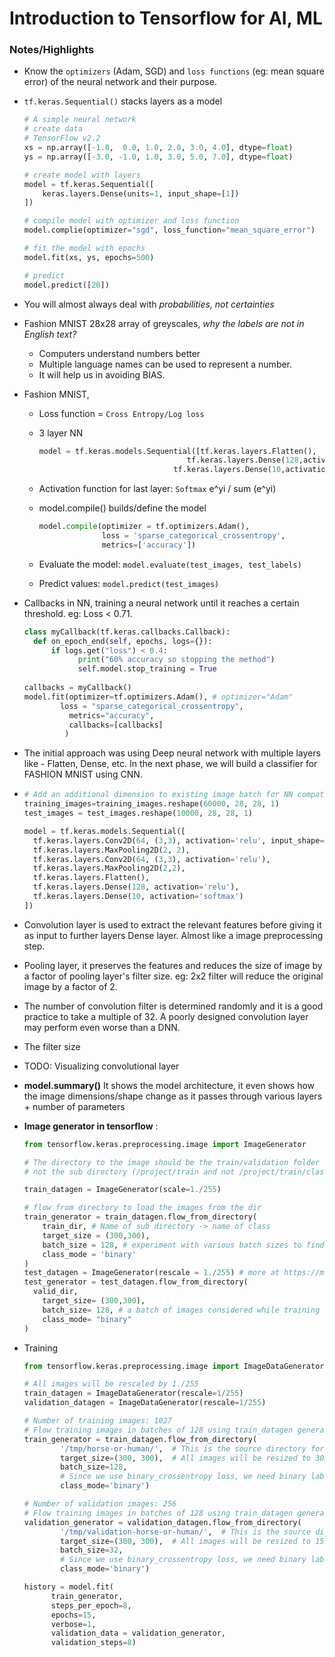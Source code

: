 # Introduction to Tensorflow for AI, ML



### Notes/Highlights

- Know the `optimizers` (Adam, SGD) and `loss functions` (eg: mean square error) of the neural network and their purpose. 

- `tf.keras.Sequential()` stacks layers as a model

  ```python
  # A simple neural network
  # create data
  # TensorFlow v2.2
  xs = np.array([-1.0,  0.0, 1.0, 2.0, 3.0, 4.0], dtype=float)
  ys = np.array([-3.0, -1.0, 1.0, 3.0, 5.0, 7.0], dtype=float)
  
  # create model with layers
  model = tf.keras.Sequential([
      keras.layers.Dense(units=1, input_shape=[1])
  ])
  
  # compile model with optimizer and loss function
  model.complie(optimizer="sgd", loss_function="mean_square_error")
  
  # fit the model with epochs
  model.fit(xs, ys, epochs=500)
  
  # predict
  model.predict([20])
  ```

- You will almost always deal with *probabilities, not certainties*

- Fashion MNIST 28x28 array of greyscales, *why the labels are not in English text?*

  - Computers understand numbers better
  - Multiple language names can be used to represent a number.
  - It will help us in avoiding BIAS.

- Fashion MNIST,

  - Loss function = `Cross Entropy/Log loss`

  - 3 layer NN 

    ```python
    model = tf.keras.models.Sequential([tf.keras.layers.Flatten(), 
                                     tf.keras.layers.Dense(128,activation=tf.nn.relu), 
                                  tf.keras.layers.Dense(10,activation=tf.nn.softmax)])
    ```

  - Activation function for last layer: `Softmax` e^yi / sum (e^yi)

  - model.compile() builds/define the model

    ```python
    model.compile(optimizer = tf.optimizers.Adam(),
                  loss = 'sparse_categorical_crossentropy',
                  metrics=['accuracy'])
    ```

  - Evaluate the model: `model.evaluate(test_images, test_labels)`

  - Predict values: `model.predict(test_images)`

- Callbacks in NN, training a neural network until it reaches a certain threshold. eg: Loss < 0.71.

  ```python
  class myCallback(tf.keras.callbacks.Callback):
  	def on_epoch_end(self, epochs, logs={}):
  		if logs.get("loss") < 0.4:
              print("60% accuracy so stopping the method")
              self.model.stop_training = True
   
  callbacks = myCallback()
  model.fit(optimizer=tf.optimizers.Adam(), # optimizer="Adam"
  		  loss = "sparse_categorical_crossentropy",
            metrics="accuracy",
            callbacks=[callbacks]
           )
  ```

- The initial approach was using Deep neural network with multiple layers like - Flatten, Dense, etc. In the next phase, we will build a classifier for FASHION MNIST using CNN.

- ```python
  # Add an additional dimension to existing image batch for NN compatability.
  training_images=training_images.reshape(60000, 28, 28, 1)
  test_images = test_images.reshape(10000, 28, 28, 1)
  
  model = tf.keras.models.Sequential([
    tf.keras.layers.Conv2D(64, (3,3), activation='relu', input_shape=(28, 28, 1)),
    tf.keras.layers.MaxPooling2D(2, 2),
    tf.keras.layers.Conv2D(64, (3,3), activation='relu'),
    tf.keras.layers.MaxPooling2D(2,2),
    tf.keras.layers.Flatten(),
    tf.keras.layers.Dense(128, activation='relu'),
    tf.keras.layers.Dense(10, activation='softmax')
  ])
  ```
  
- Convolution layer is used to extract the relevant features before giving it as input to further layers Dense layer. Almost like a image preprocessing step.

- Pooling layer, it preserves the features and reduces the size of image by a factor of pooling layer's filter size. eg: 2x2 filter will reduce the original image by a factor of 2.

- The number of convolution filter is determined randomly and it is a good practice to take a multiple of 32. A poorly designed convolution layer may perform even worse than  a DNN.

- The filter size

- TODO: Visualizing convolutional layer

- **model.summary()** It shows the model architecture, it even shows how the image dimensions/shape change as it passes through various layers + number of parameters

- **Image generator in tensorflow** :

  ```python
  from tensorflow.keras.preprocessing.image import ImageGenerator
  
  # The directory to the image should be the train/validation folder containing classes 
  # not the sub directory (/project/train and not /project/train/class1)
  
  train_datagen = ImageGenerator(scale=1./255)
  
  # flow from directory to load the images from the dir
  train_generator = train_datagen.flow_from_directory(
      train_dir, # Name of sub directory -> name of class
      target_size = (300,300),
      batch_size = 128, # experiment with various batch sizes to find the imapact of performance
      class_mode = 'binary'
  )
  test_datagen = ImageGenerator(rescale = 1./255) # more at https://machinelearningmastery.com/how-to-normalize-center-and-standardize-images-with-the-imagedatagenerator-in-keras/
  test_generator = test_datagen.flow_from_directory(
  	valid_dir,
      target_size= (300,300),
      batch_size= 128, # a batch of images considered while training
      class_mode= "binary"
  )
  ```

- Training

  ```python
  from tensorflow.keras.preprocessing.image import ImageDataGenerator
  
  # All images will be rescaled by 1./255
  train_datagen = ImageDataGenerator(rescale=1/255)
  validation_datagen = ImageDataGenerator(rescale=1/255)
  
  # Number of training images: 1027
  # Flow training images in batches of 128 using train_datagen generator
  train_generator = train_datagen.flow_from_directory(
          '/tmp/horse-or-human/',  # This is the source directory for training images
          target_size=(300, 300),  # All images will be resized to 300x300
          batch_size=128,
          # Since we use binary_crossentropy loss, we need binary labels
          class_mode='binary')
  
  # Number of validation images: 256
  # Flow training images in batches of 128 using train_datagen generator
  validation_generator = validation_datagen.flow_from_directory(
          '/tmp/validation-horse-or-human/',  # This is the source directory for training images
          target_size=(300, 300),  # All images will be resized to 150x150
          batch_size=32,
          # Since we use binary_crossentropy loss, we need binary labels
          class_mode='binary')
  
  history = model.fit(
        train_generator,
        steps_per_epoch=8,  
        epochs=15,
        verbose=1,
        validation_data = validation_generator,
        validation_steps=8)
  ```